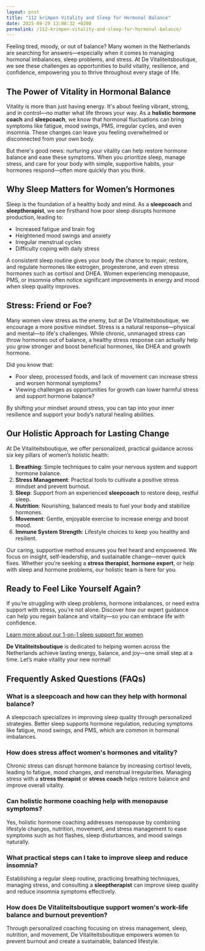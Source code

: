 ```yaml
---
layout: post
title: "112 krimpen Vitality and Sleep for Hormonal Balance"
date: 2025-09-29 13:08:32 +0200
permalink: /112-krimpen-vitality-and-sleep-for-hormonal-balance/
---
```

Feeling tired, moody, or out of balance? Many women in the Netherlands are searching for answers—especially when it comes to managing hormonal imbalances, sleep problems, and stress. At De Vitaliteitsboutique, we see these challenges as opportunities to build vitality, resilience, and confidence, empowering you to thrive throughout every stage of life.

## The Power of Vitality in Hormonal Balance

Vitality is more than just having energy. It's about feeling vibrant, strong, and in control—no matter what life throws your way. As a **holistic hormone coach** and **sleepcoach**, we know that hormonal fluctuations can bring symptoms like fatigue, mood swings, PMS, irregular cycles, and even insomnia. These changes can leave you feeling overwhelmed or disconnected from your own body.

But there's good news: nurturing your vitality can help restore hormone balance and ease these symptoms. When you prioritize sleep, manage stress, and care for your body with simple, supportive habits, your hormones respond—often more quickly than you think.

## Why Sleep Matters for Women’s Hormones

Sleep is the foundation of a healthy body and mind. As a **sleepcoach** and **sleeptherapist**, we see firsthand how poor sleep disrupts hormone production, leading to:

- Increased fatigue and brain fog  
- Heightened mood swings and anxiety  
- Irregular menstrual cycles  
- Difficulty coping with daily stress

A consistent sleep routine gives your body the chance to repair, restore, and regulate hormones like estrogen, progesterone, and even stress hormones such as cortisol and DHEA. Women experiencing menopause, PMS, or insomnia often notice significant improvements in energy and mood when sleep quality improves.

## Stress: Friend or Foe?

Many women view stress as the enemy, but at De Vitaliteitsboutique, we encourage a more positive mindset. Stress is a natural response—physical and mental—to life's challenges. While chronic, unmanaged stress can throw hormones out of balance, a healthy stress response can actually help you grow stronger and boost beneficial hormones, like DHEA and growth hormone.

Did you know that:

- Poor sleep, processed foods, and lack of movement can increase stress and worsen hormonal symptoms?
- Viewing challenges as opportunities for growth can lower harmful stress and support hormone balance?

By shifting your mindset around stress, you can tap into your inner resilience and support your body’s natural healing abilities.

## Our Holistic Approach for Lasting Change

At De Vitaliteitsboutique, we offer personalized, practical guidance across six key pillars of women’s holistic health:

1. **Breathing**: Simple techniques to calm your nervous system and support hormone balance.
2. **Stress Management**: Practical tools to cultivate a positive stress mindset and prevent burnout.
3. **Sleep**: Support from an experienced **sleepcoach** to restore deep, restful sleep.
4. **Nutrition**: Nourishing, balanced meals to fuel your body and stabilize hormones.
5. **Movement**: Gentle, enjoyable exercise to increase energy and boost mood.
6. **Immune System Strength**: Lifestyle choices to keep you healthy and resilient.

Our caring, supportive method ensures you feel heard and empowered. We focus on insight, self-leadership, and sustainable change—never quick fixes. Whether you’re seeking a **stress therapist**, **hormone expert**, or help with sleep and hormone problems, our holistic team is here for you.

## Ready to Feel Like Yourself Again?

If you’re struggling with sleep problems, hormone imbalances, or need extra support with stress, you’re not alone. Discover how our expert guidance can help you regain balance and vitality—so you can embrace life with confidence.

[Learn more about our 1-on-1 sleep support for women](https://devitaliteitsboutique.nl/slaapproblemen-1-op-1-begeleiding/)

**De Vitaliteitsboutique** is dedicated to helping women across the Netherlands achieve lasting energy, balance, and joy—one small step at a time. Let’s make vitality your new normal!

## Frequently Asked Questions (FAQs)

### What is a sleepcoach and how can they help with hormonal balance?
A sleepcoach specializes in improving sleep quality through personalized strategies. Better sleep supports hormone regulation, reducing symptoms like fatigue, mood swings, and PMS, which are common in hormonal imbalances.

### How does stress affect women's hormones and vitality?
Chronic stress can disrupt hormone balance by increasing cortisol levels, leading to fatigue, mood changes, and menstrual irregularities. Managing stress with a **stress therapist** or **stress coach** helps restore balance and improve overall vitality.

### Can holistic hormone coaching help with menopause symptoms?
Yes, holistic hormone coaching addresses menopause by combining lifestyle changes, nutrition, movement, and stress management to ease symptoms such as hot flashes, sleep disturbances, and mood swings naturally.

### What practical steps can I take to improve sleep and reduce insomnia?
Establishing a regular sleep routine, practicing breathing techniques, managing stress, and consulting a **sleeptherapist** can improve sleep quality and reduce insomnia symptoms effectively.

### How does De Vitaliteitsboutique support women's work-life balance and burnout prevention?
Through personalized coaching focusing on stress management, sleep, nutrition, and movement, De Vitaliteitsboutique empowers women to prevent burnout and create a sustainable, balanced lifestyle.

<script type="application/ld+json">
{
  "@context": "https://schema.org",
  "@type": "BlogPosting",
  "headline": "112 krimpen Vitality and Sleep for Hormonal Balance",
  "description": "Explore how women in the Netherlands can enhance vitality and hormonal balance through sleep coaching, stress management, and holistic hormone support at De Vitaliteitsboutique.",
  "author": {
    "@type": "Person",
    "name": "De Vitaliteitsboutique"
  },
  "publisher": {
    "@type": "Person",
    "name": "De Vitaliteitsboutique"
  },
  "datePublished": "2024-06-01",
  "mainEntityOfPage": {
    "@type": "WebPage",
    "@id": "https://devitaliteitsboutique.nl/blog/112-krimpen-vitality-sleep-hormonal-balance"
  },
  "keywords": "Sleepcoach, Sleeptherapist, Hormone therapist, Hormone expert, Stress therapist, stress coach, breathing therapist, Holistic hormone coach, Vitality, Sleeping problems, Hormone problems, Menopause, PMS, Hormone balance, Sleep and hormones, Holistic therapist, insomnia, Women's holistic health, Burnout prevention for women, Work-life balance for women, Netherlands"
}
</script>

<script type="application/ld+json">
{
  "@context": "https://schema.org",
  "@type": "FAQPage",
  "mainEntity": [
    {
      "@type": "Question",
      "name": "What is a sleepcoach and how can they help with hormonal balance?",
      "acceptedAnswer": {
        "@type": "Answer",
        "text": "A sleepcoach specializes in improving sleep quality through personalized strategies. Better sleep supports hormone regulation, reducing symptoms like fatigue, mood swings, and PMS, which are common in hormonal imbalances."
      }
    },
    {
      "@type": "Question",
      "name": "How does stress affect women's hormones and vitality?",
      "acceptedAnswer": {
        "@type": "Answer",
        "text": "Chronic stress can disrupt hormone balance by increasing cortisol levels, leading to fatigue, mood changes, and menstrual irregularities. Managing stress with a stress therapist or stress coach helps restore balance and improve overall vitality."
      }
    },
    {
      "@type": "Question",
      "name": "Can holistic hormone coaching help with menopause symptoms?",
      "acceptedAnswer": {
        "@type": "Answer",
        "text": "Yes, holistic hormone coaching addresses menopause by combining lifestyle changes, nutrition, movement, and stress management to ease symptoms such as hot flashes, sleep disturbances, and mood swings naturally."
      }
    },
    {
      "@type": "Question",
      "name": "What practical steps can I take to improve sleep and reduce insomnia?",
      "acceptedAnswer": {
        "@type": "Answer",
        "text": "Establishing a regular sleep routine, practicing breathing techniques, managing stress, and consulting a sleeptherapist can improve sleep quality and reduce insomnia symptoms effectively."
      }
    },
    {
      "@type": "Question",
      "name": "How does De Vitaliteitsboutique support women's work-life balance and burnout prevention?",
      "acceptedAnswer": {
        "@type": "Answer",
        "text": "Through personalized coaching focusing on stress management, sleep, nutrition, and movement, De Vitaliteitsboutique empowers women to prevent burnout and create a sustainable, balanced lifestyle."
      }
    }
  ]
}
</script>